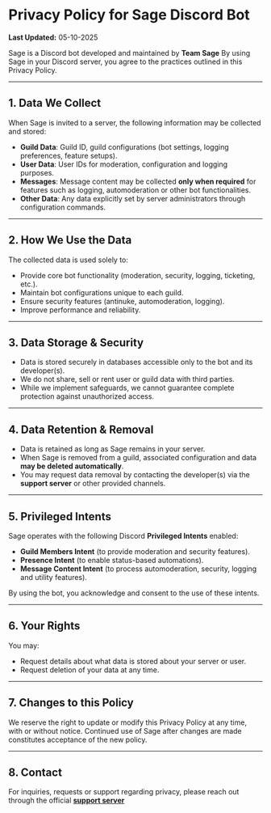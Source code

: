 # Privacy Policy for Sage Discord Bot

**Last Updated:** 05-10-2025

Sage is a Discord bot developed and maintained by **Team Sage** By using Sage in your Discord server, you agree to the practices outlined in this Privacy Policy.

---

## 1. Data We Collect

When Sage is invited to a server, the following information may be collected and stored:

* **Guild Data**: Guild ID, guild configurations (bot settings, logging preferences, feature setups).
* **User Data**: User IDs for moderation, configuration and logging purposes.
* **Messages**: Message content may be collected **only when required** for features such as logging, automoderation or other bot functionalities.
* **Other Data**: Any data explicitly set by server administrators through configuration commands.

---

## 2. How We Use the Data

The collected data is used solely to:

* Provide core bot functionality (moderation, security, logging, ticketing, etc.).
* Maintain bot configurations unique to each guild.
* Ensure security features (antinuke, automoderation, logging).
* Improve performance and reliability.

---

## 3. Data Storage & Security

* Data is stored securely in databases accessible only to the bot and its developer(s).
* We do not share, sell or rent user or guild data with third parties.
* While we implement safeguards, we cannot guarantee complete protection against unauthorized access.

---

## 4. Data Retention & Removal

* Data is retained as long as Sage remains in your server.
* When Sage is removed from a guild, associated configuration and data **may be deleted automatically**.
* You may request data removal by contacting the developer(s) via the **support server** or other provided channels.

---

## 5. Privileged Intents

Sage operates with the following Discord **Privileged Intents** enabled:

* **Guild Members Intent** (to provide moderation and security features).
* **Presence Intent** (to enable status-based automations).
* **Message Content Intent** (to process automoderation, security, logging and utility features).

By using the bot, you acknowledge and consent to the use of these intents.

---

## 6. Your Rights

You may:

* Request details about what data is stored about your server or user.
* Request deletion of your data at any time.

---

## 7. Changes to this Policy

We reserve the right to update or modify this Privacy Policy at any time, with or without notice. Continued use of Sage after changes are made constitutes acceptance of the new policy.

---

## 8. Contact

For inquiries, requests or support regarding privacy, please reach out through the official **[support server](https://discord.gg/HjHDUdZCjP)**
